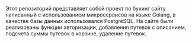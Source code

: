 Этот репозиторий представляет собой проект по букинг сайту написанный с использованием микросервисов на языке Golang, в качестве базы данных использовался PostgreSQL. На сайте были реализованы функции авторизации, добавления путевок с описанием, подсчета суммы путевок в корзине, удаление путевок.
